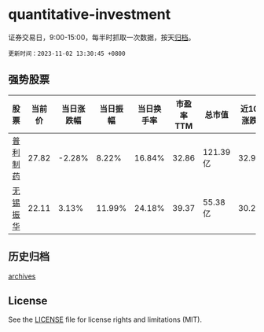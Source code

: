 # quantitative-investment

证券交易日，9:00-15:00，每半时抓取一次数据，按天[归档](archives)。

`更新时间：2023-11-02 13:30:45 +0800`

## 强势股票

|股票|当前价|当日涨跌幅|当日振幅|当日换手率|市盈率TTM|总市值|近10日涨跌幅|
|----|----|----|----|----|----|----|----|
|[普利制药](https://xueqiu.com/S/SZ300630)|27.82|-2.28%|8.22%|16.84%|32.86|121.39亿|32.92%|
|[无锡振华](https://xueqiu.com/S/SH605319)|22.11|3.13%|11.99%|24.18%|39.37|55.38亿|30.21%|

## 历史归档

[archives](archives)

## License

See the [LICENSE](LICENSE) file for license rights and limitations (MIT).